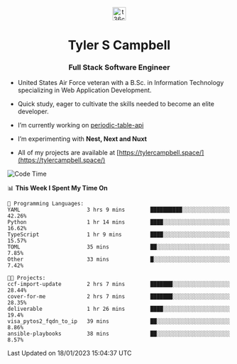 <p align="center">
<a href="https://www.linkedin.com/in/t36campbell" target="blank"><img align="center" src="https://ik.imagekit.io/t36campbell/Portfolio/linkedin.png.original_m8bbGgPh6.png" alt="t36campbell" height="30" width="30" /></a>
</p>
<h1 align="center">Tyler S Campbell</h1>
<h3 align="center">Full Stack Software Engineer</h3>

* United States Air Force veteran with a B.Sc. in Information Technology specializing in Web Application Development. 

* Quick study, eager to cultivate the skills needed to become an elite developer.

* I’m currently working on [periodic-table-api](https://github.com/t36campbell/periodic-table-api)

* I’m experimenting with **Nest, Next and Nuxt**

* All of my projects are available at [https://tylercampbell.space/](https://tylercampbell.space/)

<!--START_SECTION:waka-->
![Code Time](http://img.shields.io/badge/Code%20Time-2%2C099%20hrs%2052%20mins-blue)

📊 **This Week I Spent My Time On** 

```text
💬 Programming Languages: 
YAML                     3 hrs 9 mins        ██████████░░░░░░░░░░░░░░░   42.26% 
Python                   1 hr 14 mins        ████░░░░░░░░░░░░░░░░░░░░░   16.62% 
TypeScript               1 hr 9 mins         ████░░░░░░░░░░░░░░░░░░░░░   15.57% 
TOML                     35 mins             ██░░░░░░░░░░░░░░░░░░░░░░░   7.85% 
Other                    33 mins             █░░░░░░░░░░░░░░░░░░░░░░░░   7.42%

🐱‍💻 Projects: 
ccf-import-update        2 hrs 7 mins        ███████░░░░░░░░░░░░░░░░░░   28.44% 
cover-for-me             2 hrs 7 mins        ███████░░░░░░░░░░░░░░░░░░   28.35% 
deliverable              1 hr 26 mins        ████░░░░░░░░░░░░░░░░░░░░░   19.4% 
visa_pytos2_fqdn_to_ip   39 mins             ██░░░░░░░░░░░░░░░░░░░░░░░   8.86% 
ansible-playbooks        38 mins             ██░░░░░░░░░░░░░░░░░░░░░░░   8.57%

```


 Last Updated on 18/01/2023 15:04:37 UTC
<!--END_SECTION:waka-->
